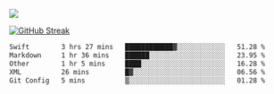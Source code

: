 ![](http://github-profile-summary-cards.vercel.app/api/cards/profile-details?username=sivori&theme=nightowl)

<a href="https://git.io/streak-stats"><img src="https://streak-stats.demolab.com?user=sivori&theme=nightowl&card_width=700&card_height=200" alt="GitHub Streak" /></a>

<!--START_SECTION:waka-->

```txt
Swift        3 hrs 27 mins   ████████████▓░░░░░░░░░░░░   51.28 %
Markdown     1 hr 36 mins    ██████░░░░░░░░░░░░░░░░░░░   23.95 %
Other        1 hr 5 mins     ████░░░░░░░░░░░░░░░░░░░░░   16.28 %
XML          26 mins         █▓░░░░░░░░░░░░░░░░░░░░░░░   06.56 %
Git Config   5 mins          ▒░░░░░░░░░░░░░░░░░░░░░░░░   01.28 %
```

<!--END_SECTION:waka-->
